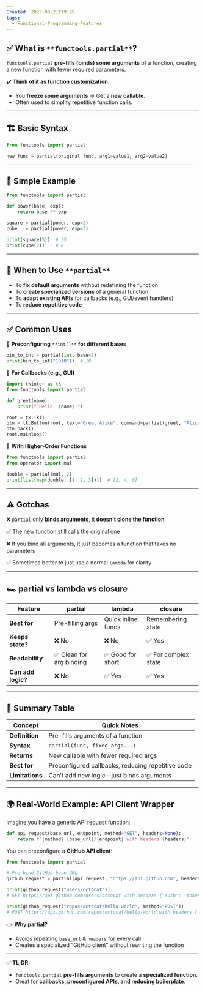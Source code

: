 ```yaml
---
Created: 2025-08-21T19:29
tags:
  - Functional-Programming-Features
---
```

## ✅ **What is** `**functools.partial**`**?**

`functools.partial` **pre-fills (binds) some arguments** of a function, creating a new function with fewer required parameters.

✔️ **Think of it as function customization.**

- You **freeze some arguments** → Get a **new callable**.
- Often used to simplify repetitive function calls.

---

## 🏗 **Basic Syntax**

```Python
from functools import partial

new_func = partial(original_func, arg1=value1, arg2=value2)
```

---

## 🔹 **Simple Example**

```Python
from functools import partial

def power(base, exp):
    return base ** exp

square = partial(power, exp=2)
cube   = partial(power, exp=3)

print(square(5))  # 25
print(cube(2))    # 8
```

---

## 🧰 **When to Use** `**partial**`

- To **fix default arguments** without redefining the function
- To **create specialized versions** of a general function
- To **adapt existing APIs** for callbacks (e.g., GUI/event handlers)
- To **reduce repetitive code**

---

## ✅ **Common Uses**

🔹 **Preconfiguring** `**int()**` **for different bases**

```Python
bin_to_int = partial(int, base=2)
print(bin_to_int("1010"))  # 10
```

🔹 **For Callbacks (e.g., GUI)**

```Python
import tkinter as tk
from functools import partial

def greet(name):
    print(f"Hello, {name}!")

root = tk.Tk()
btn = tk.Button(root, text="Greet Alice", command=partial(greet, "Alice"))
btn.pack()
root.mainloop()
```

🔹 **With Higher-Order Functions**

```Python
from functools import partial
from operator import mul

double = partial(mul, 2)
print(list(map(double, [1, 2, 3])))  # [2, 4, 6]
```

---

## ⚠️ **Gotchas**

❌ `partial` only **binds arguments**, it **doesn’t clone the function**

✅ The new function still calls the original one

❌ If you bind all arguments, it just becomes a function that takes no parameters

✅ Sometimes better to just use a normal `lambda` for clarity

---

## 🏎 **partial vs lambda vs closure**

|Feature|partial|lambda|closure|
|---|---|---|---|
|**Best for**|Pre-filling args|Quick inline funcs|Remembering state|
|**Keeps state?**|❌ No|❌ No|✅ Yes|
|**Readability**|✅ Clean for arg binding|✅ Good for short|✅ For complex state|
|**Can add logic?**|❌ No|✅ Yes|✅ Yes|

---

## 📌 **Summary Table**

|Concept|Quick Notes|
|---|---|
|**Definition**|Pre-fills arguments of a function|
|**Syntax**|`partial(func, fixed_args...)`|
|**Returns**|New callable with fewer required args|
|**Best for**|Preconfigured callbacks, reducing repetitive code|
|**Limitations**|Can’t add new logic—just binds arguments|

---

## 🌍 **Real-World Example: API Client Wrapper**

Imagine you have a generic API request function:

```Python
def api_request(base_url, endpoint, method="GET", headers=None):
    return f"{method} {base_url}/{endpoint} with headers {headers}"
```

You can preconfigure a **GitHub API client**:

```Python
from functools import partial

# Pre-bind GitHub base URL
github_request = partial(api_request, "https://api.github.com", headers={"Auth": "token"})

print(github_request("users/octocat"))
# GET https://api.github.com/users/octocat with headers {'Auth': 'token'}

print(github_request("repos/octocat/hello-world", method="POST"))
# POST https://api.github.com/repos/octocat/hello-world with headers {'Auth': 'token'}
```

👉 **Why partial?**

- Avoids repeating `base_url` & `headers` for every call
- Creates a specialized “GitHub client” without rewriting the function

---

✅ **TL;DR:**

- `functools.partial` **pre-fills arguments** to create a **specialized function**.
- Great for **callbacks, preconfigured APIs, and reducing boilerplate**.